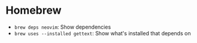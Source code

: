 # Homebrew

* `brew deps neovim`: Show dependencies
* `brew uses --installed gettext`: Show what's installed that depends on
